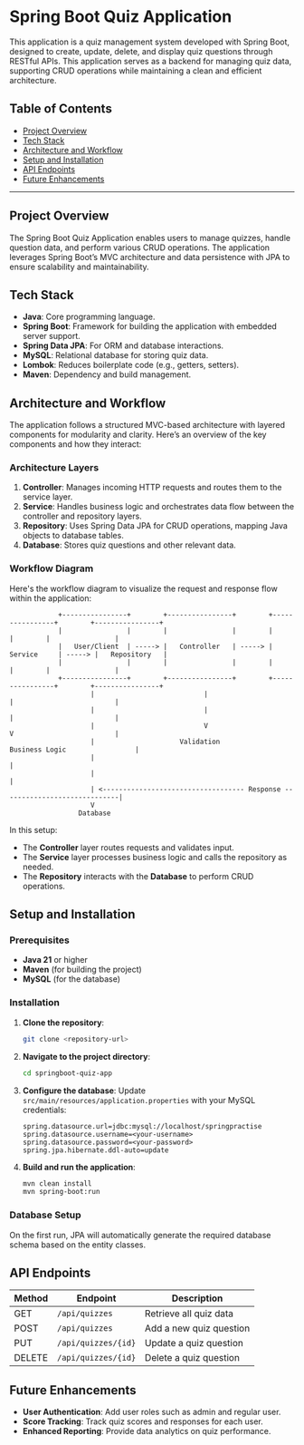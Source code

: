 # Spring Boot Quiz Application

This application is a quiz management system developed with Spring Boot, designed to create, update, delete, and display quiz questions through RESTful APIs. This application serves as a backend for managing quiz data, supporting CRUD operations while maintaining a clean and efficient architecture.

## Table of Contents

- [Project Overview](#project-overview)
- [Tech Stack](#tech-stack)
- [Architecture and Workflow](#architecture-and-workflow)
- [Setup and Installation](#setup-and-installation)
- [API Endpoints](#api-endpoints)
- [Future Enhancements](#future-enhancements)

---

## Project Overview

The Spring Boot Quiz Application enables users to manage quizzes, handle question data, and perform various CRUD operations. The application leverages Spring Boot’s MVC architecture and data persistence with JPA to ensure scalability and maintainability.

## Tech Stack

- **Java**: Core programming language.
- **Spring Boot**: Framework for building the application with embedded server support.
- **Spring Data JPA**: For ORM and database interactions.
- **MySQL**: Relational database for storing quiz data.
- **Lombok**: Reduces boilerplate code (e.g., getters, setters).
- **Maven**: Dependency and build management.

## Architecture and Workflow

The application follows a structured MVC-based architecture with layered components for modularity and clarity. Here’s an overview of the key components and how they interact:

### Architecture Layers

1. **Controller**: Manages incoming HTTP requests and routes them to the service layer.
2. **Service**: Handles business logic and orchestrates data flow between the controller and repository layers.
3. **Repository**: Uses Spring Data JPA for CRUD operations, mapping Java objects to database tables.
4. **Database**: Stores quiz questions and other relevant data.

### Workflow Diagram

Here's the workflow diagram to visualize the request and response flow within the application:

```plaintext
            +----------------+        +----------------+        +----------------+        +----------------+
            |                |        |                |        |                |        |                |
            |   User/Client  | -----> |   Controller   | -----> |    Service     | -----> |   Repository   |
            |                |        |                |        |                |        |                |
            +----------------+        +----------------+        +----------------+        +----------------+
                    |                           |                       |                         |
                    |                           |                       |                         |
                    |                           V                       V                         |
                    |                     Validation              Business Logic                 |
                    |                                                                            |
                    |                                                                            |
                    | <----------------------------------- Response -----------------------------|
                    V
                 Database
```

In this setup:
- The **Controller** layer routes requests and validates input.
- The **Service** layer processes business logic and calls the repository as needed.
- The **Repository** interacts with the **Database** to perform CRUD operations.

## Setup and Installation

### Prerequisites
- **Java 21** or higher
- **Maven** (for building the project)
- **MySQL** (for the database)

### Installation

1. **Clone the repository**:
   ```bash
   git clone <repository-url>
   ```

2. **Navigate to the project directory**:
   ```bash
   cd springboot-quiz-app
   ```

3. **Configure the database**:
   Update `src/main/resources/application.properties` with your MySQL credentials:
   ```properties
   spring.datasource.url=jdbc:mysql://localhost/springpractise
   spring.datasource.username=<your-username>
   spring.datasource.password=<your-password>
   spring.jpa.hibernate.ddl-auto=update
   ```

4. **Build and run the application**:
   ```bash
   mvn clean install
   mvn spring-boot:run
   ```

### Database Setup
On the first run, JPA will automatically generate the required database schema based on the entity classes.

## API Endpoints

| Method | Endpoint             | Description                |
|--------|-----------------------|----------------------------|
| GET    | `/api/quizzes`       | Retrieve all quiz data     |
| POST   | `/api/quizzes`       | Add a new quiz question    |
| PUT    | `/api/quizzes/{id}`  | Update a quiz question     |
| DELETE | `/api/quizzes/{id}`  | Delete a quiz question     |

## Future Enhancements

- **User Authentication**: Add user roles such as admin and regular user.
- **Score Tracking**: Track quiz scores and responses for each user.
- **Enhanced Reporting**: Provide data analytics on quiz performance.
